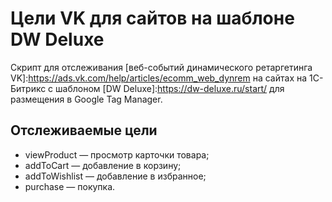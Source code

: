 # Цели VK для сайтов на шаблоне DW Deluxe

Скрипт для отслеживания [веб-событий динамического ретаргетинга VK]:https://ads.vk.com/help/articles/ecomm_web_dynrem на сайтах на 1С-Битрикс с шаблоном [DW Deluxe]:https://dw-deluxe.ru/start/ для размещения в Google Tag Manager.

## Отслеживаемые цели
 - viewProduct — просмотр карточки товара;
 - addToCart — добавление в корзину;
 - addToWishlist — добавление в избранное;
 - purchase — покупка.




